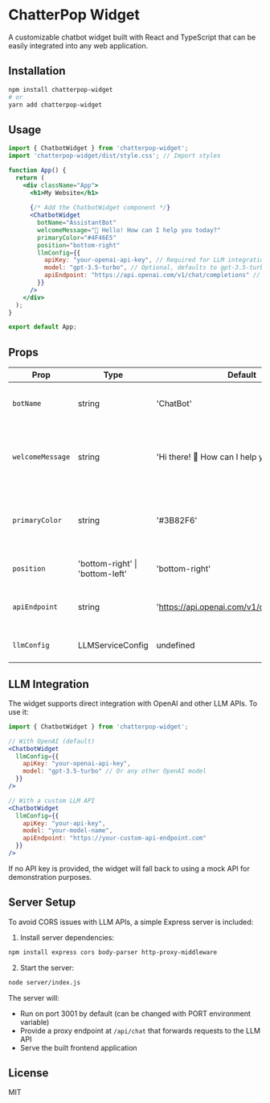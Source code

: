 
# ChatterPop Widget

A customizable chatbot widget built with React and TypeScript that can be easily integrated into any web application.

## Installation

```bash
npm install chatterpop-widget
# or
yarn add chatterpop-widget
```

## Usage

```jsx
import { ChatbotWidget } from 'chatterpop-widget';
import 'chatterpop-widget/dist/style.css'; // Import styles

function App() {
  return (
    <div className="App">
      <h1>My Website</h1>
      
      {/* Add the ChatbotWidget component */}
      <ChatbotWidget 
        botName="AssistantBot"
        welcomeMessage="👋 Hello! How can I help you today?"
        primaryColor="#4F46E5"
        position="bottom-right"
        llmConfig={{
          apiKey: "your-openai-api-key", // Required for LLM integration
          model: "gpt-3.5-turbo", // Optional, defaults to gpt-3.5-turbo
          apiEndpoint: "https://api.openai.com/v1/chat/completions" // Optional, defaults to OpenAI
        }}
      />
    </div>
  );
}

export default App;
```

## Props

| Prop | Type | Default | Description |
|------|------|---------|-------------|
| `botName` | string | 'ChatBot' | The name of the chatbot displayed in the header |
| `welcomeMessage` | string | 'Hi there! 👋 How can I help you today?' | The welcome message displayed when the chat is first opened |
| `primaryColor` | string | '#3B82F6' | The primary color used for the chat button and user messages |
| `position` | 'bottom-right' \| 'bottom-left' | 'bottom-right' | Position of the chat widget |
| `apiEndpoint` | string | 'https://api.openai.com/v1/chat/completions' | API endpoint for the chatbot backend |
| `llmConfig` | LLMServiceConfig | undefined | Configuration for the LLM service |

## LLM Integration

The widget supports direct integration with OpenAI and other LLM APIs. To use it:

```jsx
import { ChatbotWidget } from 'chatterpop-widget';

// With OpenAI (default)
<ChatbotWidget 
  llmConfig={{
    apiKey: "your-openai-api-key",
    model: "gpt-3.5-turbo" // Or any other OpenAI model
  }}
/>

// With a custom LLM API
<ChatbotWidget 
  llmConfig={{
    apiKey: "your-api-key",
    model: "your-model-name",
    apiEndpoint: "https://your-custom-api-endpoint.com"
  }}
/>
```

If no API key is provided, the widget will fall back to using a mock API for demonstration purposes.

## Server Setup

To avoid CORS issues with LLM APIs, a simple Express server is included:

1. Install server dependencies:
```bash
npm install express cors body-parser http-proxy-middleware
```

2. Start the server:
```bash
node server/index.js
```

The server will:
- Run on port 3001 by default (can be changed with PORT environment variable)
- Provide a proxy endpoint at `/api/chat` that forwards requests to the LLM API
- Serve the built frontend application

## License

MIT
